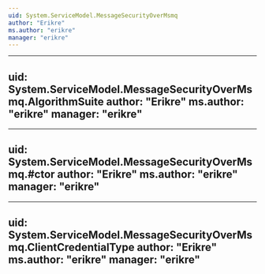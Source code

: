 ```yaml
---
uid: System.ServiceModel.MessageSecurityOverMsmq
author: "Erikre"
ms.author: "erikre"
manager: "erikre"
---
```


---
uid: System.ServiceModel.MessageSecurityOverMsmq.AlgorithmSuite
author: "Erikre"
ms.author: "erikre"
manager: "erikre"
---

---
uid: System.ServiceModel.MessageSecurityOverMsmq.#ctor
author: "Erikre"
ms.author: "erikre"
manager: "erikre"
---

---
uid: System.ServiceModel.MessageSecurityOverMsmq.ClientCredentialType
author: "Erikre"
ms.author: "erikre"
manager: "erikre"
---
